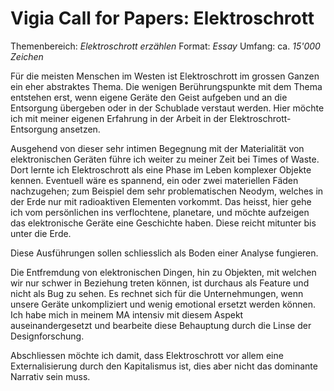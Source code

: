 # Vigia Call for Papers: Elektroschrott

Themenbereich: *Elektroschrott erzählen*
Format: *Essay*
Umfang: ca. *15'000 Zeichen*

Für die meisten Menschen im Westen ist Elektroschrott im grossen Ganzen ein eher abstraktes Thema. Die wenigen Berührungspunkte mit dem Thema entstehen erst, wenn eigene Geräte den Geist aufgeben und an die Entsorgung übergeben oder in der Schublade verstaut werden. Hier möchte ich mit meiner eigenen Erfahrung in der Arbeit in der Elektroschrott-Entsorgung ansetzen.

Ausgehend von dieser sehr intimen Begegnung mit der Materialität von elektronischen Geräten führe ich weiter zu meiner Zeit bei Times of Waste. Dort lernte ich Elektroschrott als eine Phase im Leben  komplexer Objekte kennen. Eventuell wäre es spannend, ein oder zwei materiellen Fäden nachzugehen; zum Beispiel dem sehr problematischen Neodym, welches in der Erde nur mit radioaktiven Elementen vorkommt. Das heisst, hier gehe ich vom persönlichen ins verflochtene, planetare, und möchte aufzeigen das elektronische Geräte eine Geschichte haben. Diese reicht mitunter bis unter die Erde.

Diese Ausführungen sollen schliesslich als Boden einer Analyse fungieren.

Die Entfremdung von elektronischen Dingen, hin zu Objekten, mit welchen wir nur schwer in Beziehung treten können, ist durchaus als Feature und nicht als Bug zu sehen. Es rechnet sich für die Unternehmungen, wenn unsere Geräte unkompliziert und wenig emotional ersetzt werden können. Ich habe mich in meinem MA intensiv mit diesem Aspekt auseinandergesetzt und bearbeite diese Behauptung durch die Linse der Designforschung. 

Abschliessen möchte ich damit, dass Elektroschrott vor allem eine Externalisierung durch den Kapitalismus ist, dies aber nicht das dominante Narrativ sein muss.

